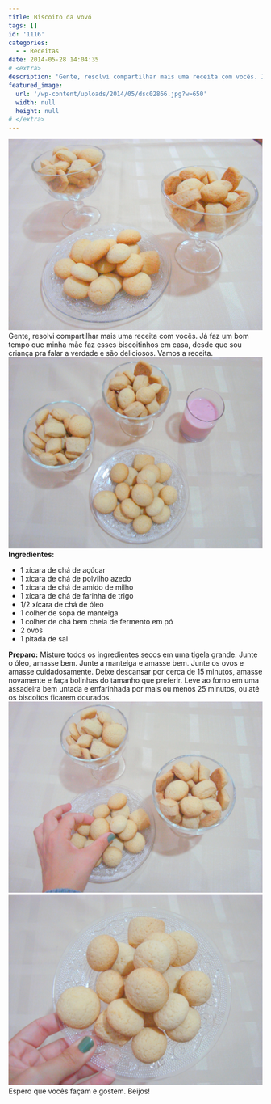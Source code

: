 ```yaml
---
title: Biscoito da vovó
tags: []
id: '1116'
categories:
  - - Receitas
date: 2014-05-28 14:04:35
# <extra>
description: 'Gente, resolvi compartilhar mais uma receita com vocês. Já faz um bom tempo que minha mãe faz esses biscoitinhos em casa, desde que sou criança pra falar a verdade e são deliciosos. Vamos a receita. Ingredientes: 1 xícara de chá de açúcar 1 xícara de chá de polvilho azedo 1 xícara de chá de amido de milho 1 xícara de chá de farinha de trigo 1/2 xícara de chá de óleo 1 colher de sopa de manteiga 1 colher de chá bem cheia de fermento em pó 2 ovos 1 pitada de sal Preparo: Misture todos os ingredientes secos em uma tigela grande. Junte o óleo, amasse bem. Junte a manteiga e amasse bem. Junte os ovos e amasse cuidadosamente. Deixe descansar por cerca de 15 minutos, amasse novamente e faça bolinhas do tamanho que preferir. Leve ao forno em &hellip;'
featured_image: 
  url: '/wp-content/uploads/2014/05/dsc02866.jpg?w=650'
  width: null
  height: null
# </extra>
---
```


[![Image](/wp-content/uploads/2014/05/dsc02866.jpg?w=650)](/wp-content/uploads/2014/05/dsc02866.jpg) Gente, resolvi compartilhar mais uma receita com vocês. Já faz um bom tempo que minha mãe faz esses biscoitinhos em casa, desde que sou criança pra falar a verdade e são deliciosos. Vamos a receita. [![Image](/wp-content/uploads/2014/05/dsc02863.jpg?w=650)](/wp-content/uploads/2014/05/dsc02863.jpg) **Ingredientes:**

*   1 xícara de chá de açúcar
*   1 xícara de chá de polvilho azedo
*   1 xícara de chá de amido de milho
*   1 xícara de chá de farinha de trigo
*   1/2 xícara de chá de óleo
*   1 colher de sopa de manteiga
*   1 colher de chá bem cheia de fermento em pó
*   2 ovos
*   1 pitada de sal

**Preparo:** Misture todos os ingredientes secos em uma tigela grande. Junte o óleo, amasse bem. Junte a manteiga e amasse bem. Junte os ovos e amasse cuidadosamente. Deixe descansar por cerca de 15 minutos, amasse novamente e faça bolinhas do tamanho que preferir. Leve ao forno em uma assadeira bem untada e enfarinhada por mais ou menos 25 minutos, ou até os biscoitos ficarem dourados. [![Image](/wp-content/uploads/2014/05/dsc02867.jpg?w=650)](/wp-content/uploads/2014/05/dsc02867.jpg) [![Image](/wp-content/uploads/2014/05/dsc02862.jpg?w=650)](/wp-content/uploads/2014/05/dsc02862.jpg) Espero que vocês façam e gostem. Beijos!

